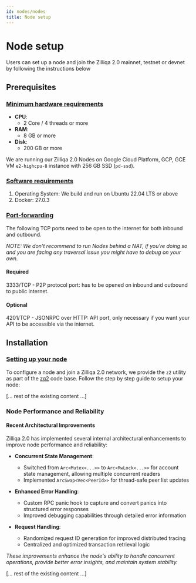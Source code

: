 ```yaml
---
id: nodes/nodes
title: Node setup 
---
```


# Node setup

Users can set up a node and join the Zilliqa 2.0 mainnet, testnet or devnet by following the instructions below

## Prerequisites

### [Minimum hardware requirements](#minimum-hardware-requirements)

- **CPU**:
    - 2 Core / 4 threads or more
- **RAM**:
    - 8 GB or more
- **Disk**:
    - 200 GB or more

We are running our Zilliqa 2.0 Nodes on Google Cloud Platform, GCP,
GCE VM `e2-highcpu-8` instance with 256 GB SSD (`pd-ssd`).

### [Software requirements](#software-requirements)

1. Operating System: We build and run on Ubuntu 22.04 LTS or above
2. Docker: 27.0.3

### [Port-forwarding](#port-forwarding)

The following TCP ports need to be open to the internet for both inbound and
outbound.

_NOTE: We don't recommend to run Nodes behind a NAT, if you're doing so
and you are facing any traversal issue you might have to debug on your own._

#### Required

3333/TCP - P2P protocol port: has to be opened on inbound and outbound to
public internet.

#### Optional

4201/TCP - JSONRPC over HTTP: API port, only necessary if you want your API to
be accessible via the internet.

## Installation

### [Setting up your node](#setting-up-your-node)

To configure a node and join a Zilliqa 2.0 network, we provide the `z2` utility as part of the [zq2](https://github.com/Zilliqa/zq2/blob/main/z2/) code
base. Follow the step by step guide to setup your node:

[... rest of the existing content ...]

### Node Performance and Reliability

#### Recent Architectural Improvements

Zilliqa 2.0 has implemented several internal architectural enhancements to improve node performance and reliability:

- **Concurrent State Management**: 
  - Switched from `Arc<Mutex<...>>` to `Arc<RwLock<...>>` for account state management, allowing multiple concurrent readers
  - Implemented `ArcSwap<Vec<PeerId>>` for thread-safe peer list updates

- **Enhanced Error Handling**:
  - Custom RPC panic hook to capture and convert panics into structured error responses
  - Improved debugging capabilities through detailed error information

- **Request Handling**:
  - Randomized request ID generation for improved distributed tracing
  - Centralized and optimized transaction retrieval logic

_These improvements enhance the node's ability to handle concurrent operations, provide better error insights, and maintain system stability._

[... rest of the existing content ...]